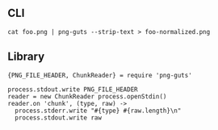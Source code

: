 
## CLI

    cat foo.png | png-guts --strip-text > foo-normalized.png


## Library

    {PNG_FILE_HEADER, ChunkReader} = require 'png-guts'

    process.stdout.write PNG_FILE_HEADER
    reader = new ChunkReader process.openStdin()
    reader.on 'chunk', (type, raw) ->
      process.stderr.write "#{type} #{raw.length}\n"
      process.stdout.write raw
